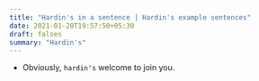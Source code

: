 ```yaml
---
title: "Hardin's in a sentence | Hardin's example sentences"
date: 2021-01-20T19:57:50+05:30
draft: falses
summary: "Hardin's"
---
```

- Obviously, `hardin's` welcome to join you.
                 
